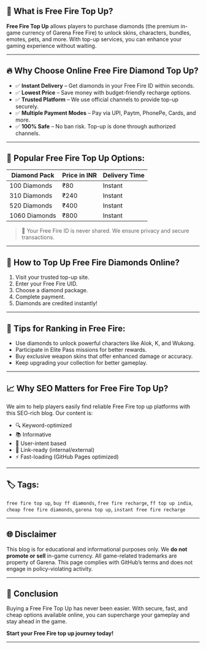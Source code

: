 ## 🚀 What is Free Fire Top Up?

**Free Fire Top Up** allows players to purchase diamonds (the premium in-game currency of Garena Free Fire) to unlock skins, characters, bundles, emotes, pets, and more. With top-up services, you can enhance your gaming experience without waiting.

---

## 🔥 Why Choose Online Free Fire Diamond Top Up?

- ✅ **Instant Delivery** – Get diamonds in your Free Fire ID within seconds.
- ✅ **Lowest Price** – Save money with budget-friendly recharge options.
- ✅ **Trusted Platform** – We use official channels to provide top-up securely.
- ✅ **Multiple Payment Modes** – Pay via UPI, Paytm, PhonePe, Cards, and more.
- ✅ **100% Safe** – No ban risk. Top-up is done through authorized channels.

---

## 💎 Popular Free Fire Top Up Options:

| Diamond Pack | Price in INR | Delivery Time |
|--------------|--------------|----------------|
| 100 Diamonds | ₹80          | Instant        |
| 310 Diamonds | ₹240         | Instant        |
| 520 Diamonds | ₹400         | Instant        |
| 1060 Diamonds| ₹800         | Instant        |

> 🔐 Your Free Fire ID is never shared. We ensure privacy and secure transactions.

---

## 📲 How to Top Up Free Fire Diamonds Online?

1. Visit your trusted top-up site.
2. Enter your Free Fire UID.
3. Choose a diamond package.
4. Complete payment.
5. Diamonds are credited instantly!

---

## 📌 Tips for Ranking in Free Fire:

- Use diamonds to unlock powerful characters like Alok, K, and Wukong.
- Participate in Elite Pass missions for better rewards.
- Buy exclusive weapon skins that offer enhanced damage or accuracy.
- Keep upgrading your collection for better gameplay.

---

## 📈 Why SEO Matters for Free Fire Top Up?

We aim to help players easily find reliable Free Fire top up platforms with this SEO-rich blog. Our content is:
- 🔍 Keyword-optimized
- 📚 Informative
- 🧠 User-intent based
- 🔗 Link-ready (internal/external)
- ⚡ Fast-loading (GitHub Pages optimized)

---

## 🏷️ Tags:
`free fire top up`, `buy ff diamonds`, `free fire recharge`, `ff top up india`, `cheap free fire diamonds`, `garena top up`, `instant free fire recharge`


---

## 🌐 Disclaimer

This blog is for educational and informational purposes only. We **do not promote or sell** in-game currency. All game-related trademarks are property of Garena. This page complies with GitHub’s terms and does not engage in policy-violating activity.

---

## 📣 Conclusion

Buying a Free Fire Top Up has never been easier. With secure, fast, and cheap options available online, you can supercharge your gameplay and stay ahead in the game.

**Start your Free Fire top up journey today!**

---

